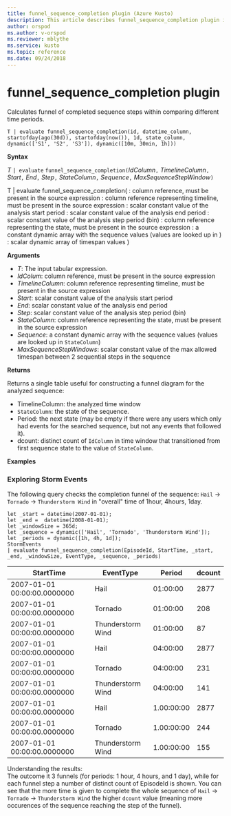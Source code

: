 ```yaml
---
title: funnel_sequence_completion plugin (Azure Kusto)
description: This article describes funnel_sequence_completion plugin in Azure Kusto.
author: orspod
ms.author: v-orspod
ms.reviewer: mblythe
ms.service: kusto
ms.topic: reference
ms.date: 09/24/2018
---
```

# funnel_sequence_completion plugin

Calculates funnel of completed sequence steps within comparing different time periods.

    T | evaluate funnel_sequence_completion(id, datetime_column, startofday(ago(30d)), startofday(now()), 1d, state_column, dynamic(['S1', 'S2', 'S3']), dynamic([10m, 30min, 1h]))

**Syntax**

*T* `| evaluate` `funnel_sequence_completion(`*IdColumn*`,` *TimelineColumn*`,` *Start*`,` *End*`,` *Step*`,` *StateColumn*`,` *Sequence*`,` *MaxSequenceStepWindow*`)`

T | evaluate funnel_sequence_completion( 
            <IdColumn>: column reference, must be present in the source expression 
            <TimelineColumn>: column reference representing timeline, must be present in the source expression 
            <Start>: scalar constant value of the analysis start period 
            <End>: scalar constant value of the analysis end period 
            <Step>: scalar constant value of the analysis step period (bin) 
            <StateColumn>: column reference representing the state, must be present in the source expression 
            <Sequence>: a constant dynamic array with the sequence values (values are looked up in <StateColumn>) 
            <MaxSequenceWindows>: scalar dynamic array of timespan values 
            ) 

**Arguments**

* *T*: The input tabular expression.
* *IdColum*: column reference, must be present in the source expression
* *TimelineColumn*: column reference representing timeline, must be present in the source expression
* *Start*: scalar constant value of the analysis start period
* *End*: scalar constant value of the analysis end period
* *Step*: scalar constant value of the analysis step period (bin) 
* *StateColumn*: column reference representing the state, must be present in the source expression
* *Sequence*: a constant dynamic array with the sequence values (values are looked up in `StateColumn`)
* *MaxSequenceStepWindows*: scalar constant value of the max allowed timespan between 2 sequential steps in the sequence

**Returns**

Returns a single table useful for constructing a funnel diagram for the analyzed sequence:

* TimelineColumn: the analyzed time window
* `StateColumn`: the state of the sequence.
* Period: the next state (may be empty if there were any users which only had events for the searched sequence, but not any events that followed it). 
* dcount: distinct count of `IdColumn` in time window that transitioned from first sequence state to the value of `StateColumn`.

**Examples**

### Exploring Storm Events 

The following query checks the completion funnel of the sequence: `Hail` -> `Tornado` -> `Thunderstorm Wind`
in "overall" time of 1hour, 4hours, 1day. 

```kusto
let _start = datetime(2007-01-01);
let _end =  datetime(2008-01-01);
let _windowSize = 365d;
let _sequence = dynamic(['Hail', 'Tornado', 'Thunderstorm Wind']);
let _periods = dynamic([1h, 4h, 1d]);
StormEvents
| evaluate funnel_sequence_completion(EpisodeId, StartTime, _start, _end, _windowSize, EventType, _sequence, _periods) 
```

|StartTime|EventType|Period|dcount|
|---|---|---|---|
|2007-01-01 00:00:00.0000000|Hail|01:00:00|2877|
|2007-01-01 00:00:00.0000000|Tornado|01:00:00|208|
|2007-01-01 00:00:00.0000000|Thunderstorm Wind|01:00:00|87|
|2007-01-01 00:00:00.0000000|Hail|04:00:00|2877|
|2007-01-01 00:00:00.0000000|Tornado|04:00:00|231|
|2007-01-01 00:00:00.0000000|Thunderstorm Wind|04:00:00|141|
|2007-01-01 00:00:00.0000000|Hail|1.00:00:00|2877|
|2007-01-01 00:00:00.0000000|Tornado|1.00:00:00|244|
|2007-01-01 00:00:00.0000000|Thunderstorm Wind|1.00:00:00|155|

Understanding the results:  
The outcome it 3 funnels (for periods: 1 hour, 4 hours, and 1 day), while for each funnel step a number 
of distinct count of EpisodeId is shown. You can see that the more time is given to complete the whole sequence of `Hail` -> `Tornado` -> `Thunderstorm Wind` the higher `dcount` value (meaning more occurences of the sequence reaching the step of the funnel).
